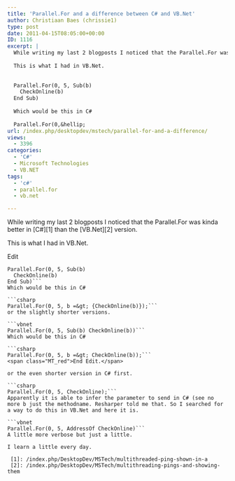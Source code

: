 ```yaml
---
title: 'Parallel.For and a difference between C# and VB.Net'
author: Christiaan Baes (chrissie1)
type: post
date: 2011-04-15T08:05:00+00:00
ID: 1116
excerpt: |
  While writing my last 2 blogposts I noticed that the Parallel.For was kinda better in C# than the VB.Net version.
  
  This is what I had in VB.Net.
  
  
  Parallel.For(0, 5, Sub(b)
    CheckOnline(b)
  End Sub)
  
  Which would be this in C#
  
  Parallel.For(0,&hellip;
url: /index.php/desktopdev/mstech/parallel-for-and-a-difference/
views:
  - 3396
categories:
  - 'C#'
  - Microsoft Technologies
  - VB.NET
tags:
  - 'c#'
  - parallel.for
  - vb.net

---
```

While writing my last 2 blogposts I noticed that the Parallel.For was kinda better in [C#][1] than the [VB.Net][2] version.

This is what I had in VB.Net. 

<span class="MT_red">Edit</span>

```vbnet
Parallel.For(0, 5, Sub(b)
  CheckOnline(b)
End Sub)```
Which would be this in C#

```csharp
Parallel.For(0, 5, b =&gt; {CheckOnline(b)});```
or the slightly shorter versions.

```vbnet
Parallel.For(0, 5, Sub(b) CheckOnline(b))```
Which would be this in C#

```csharp
Parallel.For(0, 5, b =&gt; CheckOnline(b));```
<span class="MT_red">End Edit.</span>

or the even shorter version in C# first.

```csharp
Parallel.For(0, 5, CheckOnline);```
Apparently it is able to infer the parameter to send in C# (see no more b just the methodname. Resharper told me that. So I searched for a way to do this in VB.Net and here it is.

```vbnet
Parallel.For(0, 5, AddressOf CheckOnline)```
A little more verbose but just a little. 

I learn a little every day.

 [1]: /index.php/DesktopDev/MSTech/multithreaded-ping-shown-in-a
 [2]: /index.php/DesktopDev/MSTech/multithreading-pings-and-showing-them